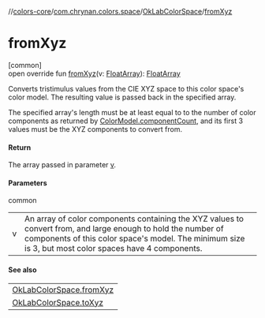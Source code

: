 //[colors-core](../../../index.md)/[com.chrynan.colors.space](../index.md)/[OkLabColorSpace](index.md)/[fromXyz](from-xyz.md)

# fromXyz

[common]\
open override fun [fromXyz](from-xyz.md)(v: [FloatArray](https://kotlinlang.org/api/latest/jvm/stdlib/kotlin/-float-array/index.html)): [FloatArray](https://kotlinlang.org/api/latest/jvm/stdlib/kotlin/-float-array/index.html)

Converts tristimulus values from the CIE XYZ space to this color space's color model. The resulting value is passed back in the specified array.

The specified array's length  must be at least equal to to the number of color components as returned by [ColorModel.componentCount](../-color-model/component-count.md), and its first 3 values must be the XYZ components to convert from.

#### Return

The array passed in parameter [v](from-xyz.md).

#### Parameters

common

| | |
|---|---|
| v | An array of color components containing the XYZ values to convert from, and large enough to hold the number of components of this color space's model. The minimum size is 3, but most color spaces have 4 components. |

#### See also

| |
|---|
| [OkLabColorSpace.fromXyz](from-xyz.md) |
| [OkLabColorSpace.toXyz](to-xyz.md) |
